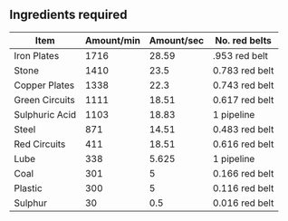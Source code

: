 ## Ingredients required

| Item           | Amount/min  | Amount/sec  | No. red belts   |
|----------------|-------------|-------------|-----------------|
| Iron Plates    | 1716        | 28.59       |  .953 red belt  |
| Stone          | 1410        | 23.5        |  0.783 red belt |
| Copper Plates  | 1338        | 22.3        |  0.743 red belt |
| Green Circuits | 1111        | 18.51       |  0.617 red belt |
| Sulphuric Acid | 1103        | 18.83       |  1 pipeline     |
| Steel          | 871         | 14.51       |  0.483 red belt |
| Red Circuits   | 411         | 18.51       |  0.616 red belt |
| Lube           | 338         | 5.625       |  1 pipeline     |
| Coal           | 301         | 5           |  0.166 red belt |
| Plastic        | 300         | 5           |  0.116 red belt |
| Sulphur        | 30          | 0.5         |  0.016 red belt |
